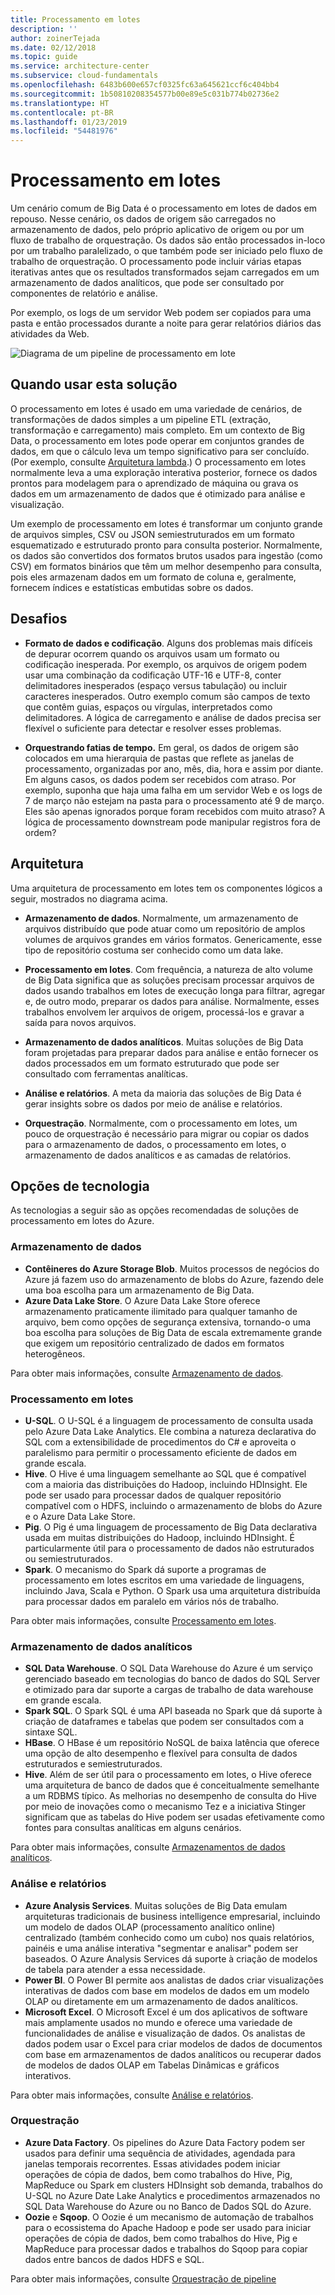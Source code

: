 ```yaml
---
title: Processamento em lotes
description: ''
author: zoinerTejada
ms.date: 02/12/2018
ms.topic: guide
ms.service: architecture-center
ms.subservice: cloud-fundamentals
ms.openlocfilehash: 6483b600e657cf0325fc63a645621ccf6c404bb4
ms.sourcegitcommit: 1b50810208354577b00e89e5c031b774b02736e2
ms.translationtype: HT
ms.contentlocale: pt-BR
ms.lasthandoff: 01/23/2019
ms.locfileid: "54481976"
---
```

# <a name="batch-processing"></a>Processamento em lotes

Um cenário comum de Big Data é o processamento em lotes de dados em repouso. Nesse cenário, os dados de origem são carregados no armazenamento de dados, pelo próprio aplicativo de origem ou por um fluxo de trabalho de orquestração. Os dados são então processados in-loco por um trabalho paralelizado, o que também pode ser iniciado pelo fluxo de trabalho de orquestração. O processamento pode incluir várias etapas iterativas antes que os resultados transformados sejam carregados em um armazenamento de dados analíticos, que pode ser consultado por componentes de relatório e análise.

Por exemplo, os logs de um servidor Web podem ser copiados para uma pasta e então processados durante a noite para gerar relatórios diários das atividades da Web.

![Diagrama de um pipeline de processamento em lote](./images/batch-pipeline.png)

## <a name="when-to-use-this-solution"></a>Quando usar esta solução

O processamento em lotes é usado em uma variedade de cenários, de transformações de dados simples a um pipeline ETL (extração, transformação e carregamento) mais completo. Em um contexto de Big Data, o processamento em lotes pode operar em conjuntos grandes de dados, em que o cálculo leva um tempo significativo para ser concluído. (Por exemplo, consulte [Arquitetura lambda](../big-data/index.md#lambda-architecture).) O processamento em lotes normalmente leva a uma exploração interativa posterior, fornece os dados prontos para modelagem para o aprendizado de máquina ou grava os dados em um armazenamento de dados que é otimizado para análise e visualização.

Um exemplo de processamento em lotes é transformar um conjunto grande de arquivos simples, CSV ou JSON semiestruturados em um formato esquematizado e estruturado pronto para consulta posterior. Normalmente, os dados são convertidos dos formatos brutos usados para ingestão (como CSV) em formatos binários que têm um melhor desempenho para consulta, pois eles armazenam dados em um formato de coluna e, geralmente, fornecem índices e estatísticas embutidas sobre os dados.

## <a name="challenges"></a>Desafios

- **Formato de dados e codificação**. Alguns dos problemas mais difíceis de depurar ocorrem quando os arquivos usam um formato ou codificação inesperada. Por exemplo, os arquivos de origem podem usar uma combinação da codificação UTF-16 e UTF-8, conter delimitadores inesperados (espaço versus tabulação) ou incluir caracteres inesperados. Outro exemplo comum são campos de texto que contêm guias, espaços ou vírgulas, interpretados como delimitadores. A lógica de carregamento e análise de dados precisa ser flexível o suficiente para detectar e resolver esses problemas.

- **Orquestrando fatias de tempo.** Em geral, os dados de origem são colocados em uma hierarquia de pastas que reflete as janelas de processamento, organizadas por ano, mês, dia, hora e assim por diante. Em alguns casos, os dados podem ser recebidos com atraso. Por exemplo, suponha que haja uma falha em um servidor Web e os logs de 7 de março não estejam na pasta para o processamento até 9 de março. Eles são apenas ignorados porque foram recebidos com muito atraso? A lógica de processamento downstream pode manipular registros fora de ordem?

## <a name="architecture"></a>Arquitetura

Uma arquitetura de processamento em lotes tem os componentes lógicos a seguir, mostrados no diagrama acima.

- **Armazenamento de dados**. Normalmente, um armazenamento de arquivos distribuído que pode atuar como um repositório de amplos volumes de arquivos grandes em vários formatos. Genericamente, esse tipo de repositório costuma ser conhecido como um data lake.

- **Processamento em lotes**. Com frequência, a natureza de alto volume de Big Data significa que as soluções precisam processar arquivos de dados usando trabalhos em lotes de execução longa para filtrar, agregar e, de outro modo, preparar os dados para análise. Normalmente, esses trabalhos envolvem ler arquivos de origem, processá-los e gravar a saída para novos arquivos.

- **Armazenamento de dados analíticos**. Muitas soluções de Big Data foram projetadas para preparar dados para análise e então fornecer os dados processados em um formato estruturado que pode ser consultado com ferramentas analíticas.

- **Análise e relatórios**. A meta da maioria das soluções de Big Data é gerar insights sobre os dados por meio de análise e relatórios.

- **Orquestração**. Normalmente, com o processamento em lotes, um pouco de orquestração é necessário para migrar ou copiar os dados para o armazenamento de dados, o processamento em lotes, o armazenamento de dados analíticos e as camadas de relatórios.

## <a name="technology-choices"></a>Opções de tecnologia

As tecnologias a seguir são as opções recomendadas de soluções de processamento em lotes do Azure.

### <a name="data-storage"></a>Armazenamento de dados

- **Contêineres do Azure Storage Blob**. Muitos processos de negócios do Azure já fazem uso do armazenamento de blobs do Azure, fazendo dele uma boa escolha para um armazenamento de Big Data.
- **Azure Data Lake Store**. O Azure Data Lake Store oferece armazenamento praticamente ilimitado para qualquer tamanho de arquivo, bem como opções de segurança extensiva, tornando-o uma boa escolha para soluções de Big Data de escala extremamente grande que exigem um repositório centralizado de dados em formatos heterogêneos.

Para obter mais informações, consulte [Armazenamento de dados](../technology-choices/data-storage.md).

<!-- markdownlint-disable MD024 -->

### <a name="batch-processing"></a>Processamento em lotes

<!-- markdownlint-enable MD024 -->

- **U-SQL**. O U-SQL é a linguagem de processamento de consulta usada pelo Azure Data Lake Analytics. Ele combina a natureza declarativa do SQL com a extensibilidade de procedimentos do C# e aproveita o paralelismo para permitir o processamento eficiente de dados em grande escala.
- **Hive**. O Hive é uma linguagem semelhante ao SQL que é compatível com a maioria das distribuições do Hadoop, incluindo HDInsight. Ele pode ser usado para processar dados de qualquer repositório compatível com o HDFS, incluindo o armazenamento de blobs do Azure e o Azure Data Lake Store.
- **Pig**. O Pig é uma linguagem de processamento de Big Data declarativa usada em muitas distribuições do Hadoop, incluindo HDInsight. É particularmente útil para o processamento de dados não estruturados ou semiestruturados.
- **Spark**. O mecanismo do Spark dá suporte a programas de processamento em lotes escritos em uma variedade de linguagens, incluindo Java, Scala e Python. O Spark usa uma arquitetura distribuída para processar dados em paralelo em vários nós de trabalho.

Para obter mais informações, consulte [Processamento em lotes](../technology-choices/batch-processing.md).

### <a name="analytical-data-store"></a>Armazenamento de dados analíticos

- **SQL Data Warehouse**. O SQL Data Warehouse do Azure é um serviço gerenciado baseado em tecnologias do banco de dados do SQL Server e otimizado para dar suporte a cargas de trabalho de data warehouse em grande escala.
- **Spark SQL**. O Spark SQL é uma API baseada no Spark que dá suporte à criação de dataframes e tabelas que podem ser consultados com a sintaxe SQL.
- **HBase**. O HBase é um repositório NoSQL de baixa latência que oferece uma opção de alto desempenho e flexível para consulta de dados estruturados e semiestruturados.
- **Hive**. Além de ser útil para o processamento em lotes, o Hive oferece uma arquitetura de banco de dados que é conceitualmente semelhante a um RDBMS típico. As melhorias no desempenho de consulta do Hive por meio de inovações como o mecanismo Tez e a iniciativa Stinger significam que as tabelas do Hive podem ser usadas efetivamente como fontes para consultas analíticas em alguns cenários.

Para obter mais informações, consulte [Armazenamentos de dados analíticos](../technology-choices/analytical-data-stores.md).

### <a name="analytics-and-reporting"></a>Análise e relatórios

- **Azure Analysis Services**. Muitas soluções de Big Data emulam arquiteturas tradicionais de business intelligence empresarial, incluindo um modelo de dados OLAP (processamento analítico online) centralizado (também conhecido como um cubo) nos quais relatórios, painéis e uma análise interativa "segmentar e analisar" podem ser baseados. O Azure Analysis Services dá suporte à criação de modelos de tabela para atender a essa necessidade.
- **Power BI**. O Power BI permite aos analistas de dados criar visualizações interativas de dados com base em modelos de dados em um modelo OLAP ou diretamente em um armazenamento de dados analíticos.
- **Microsoft Excel**. O Microsoft Excel é um dos aplicativos de software mais amplamente usados no mundo e oferece uma variedade de funcionalidades de análise e visualização de dados. Os analistas de dados podem usar o Excel para criar modelos de dados de documentos com base em armazenamentos de dados analíticos ou recuperar dados de modelos de dados OLAP em Tabelas Dinâmicas e gráficos interativos.

Para obter mais informações, consulte [Análise e relatórios](../technology-choices/analysis-visualizations-reporting.md).

### <a name="orchestration"></a>Orquestração

- **Azure Data Factory**. Os pipelines do Azure Data Factory podem ser usados para definir uma sequência de atividades, agendada para janelas temporais recorrentes. Essas atividades podem iniciar operações de cópia de dados, bem como trabalhos do Hive, Pig, MapReduce ou Spark em clusters HDInsight sob demanda, trabalhos do U-SQL no Azure Date Lake Analytics e procedimentos armazenados no SQL Data Warehouse do Azure ou no Banco de Dados SQL do Azure.
- **Oozie** e **Sqoop**. O Oozie é um mecanismo de automação de trabalhos para o ecossistema do Apache Hadoop e pode ser usado para iniciar operações de cópia de dados, bem como trabalhos do Hive, Pig e MapReduce para processar dados e trabalhos do Sqoop para copiar dados entre bancos de dados HDFS e SQL.

Para obter mais informações, consulte [Orquestração de pipeline](../technology-choices/pipeline-orchestration-data-movement.md)
